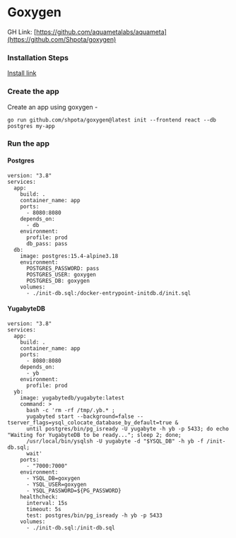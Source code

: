 # Goxygen

GH Link: [https://github.com/aquametalabs/aquameta](https://github.com/Shpota/goxygen)

### Installation Steps

[Install link](https://github.com/Shpota/goxygen/blob/main/docs/README.md)

### Create the app

Create an app using goxygen -

```
go run github.com/shpota/goxygen@latest init --frontend react --db postgres my-app
```

### Run the app

#### Postgres

```
version: "3.8"
services:
  app:
    build: .
    container_name: app
    ports:
      - 8080:8080
    depends_on:
      - db
    environment:
      profile: prod
      db_pass: pass
  db:
    image: postgres:15.4-alpine3.18
    environment:
      POSTGRES_PASSWORD: pass
      POSTGRES_USER: goxygen
      POSTGRES_DB: goxygen
    volumes:
      - ./init-db.sql:/docker-entrypoint-initdb.d/init.sql
```

#### YugabyteDB

```
version: "3.8"
services:
  app:
    build: .
    container_name: app
    ports:
      - 8080:8080
    depends_on:
      - yb
    environment:
      profile: prod
  yb:
    image: yugabytedb/yugabyte:latest
    command: >
      bash -c 'rm -rf /tmp/.yb.* ;
      yugabyted start --background=false --tserver_flags=ysql_colocate_database_by_default=true &
      until postgres/bin/pg_isready -U yugabyte -h yb -p 5433; do echo "Waiting for YugabyteDB to be ready..."; sleep 2; done;
      /usr/local/bin/ysqlsh -U yugabyte -d "$YSQL_DB" -h yb -f /init-db.sql;
      wait'
    ports:
      - "7000:7000"
    environment:
      - YSQL_DB=goxygen
      - YSQL_USER=goxygen
      - YSQL_PASSWORD=${PG_PASSWORD}
    healthcheck:
      interval: 15s
      timeout: 5s
      test: postgres/bin/pg_isready -h yb -p 5433
    volumes:
      - ./init-db.sql:/init-db.sql
```
